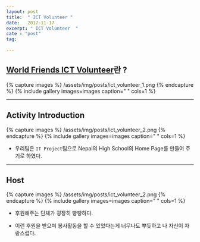 ```yaml
---
layout: post
title:  " ICT Volunteer "
date:   2017-11-17
excerpt: " ICT Volunteer  "
cate : "post"
tag:

---
```


## [World Friends ICT Volunteer](https://kiv.nia.or.kr/front/main/main.do)란 ?

{% capture images %}
	/assets/img/posts/ict_volunteer_1.png
{% endcapture %}
{% include gallery images=images caption=" " cols=1 %}

---

## Activity Introduction

{% capture images %}
	/assets/img/posts/ict_volunteer_2.png
{% endcapture %}
{% include gallery images=images caption=" " cols=1 %}

* 우리팀은 `IT Project`팀으로 Nepal의 High School의 Home Page를 만들어 주기로 하였다.

---

## Host

{% capture images %}
	/assets/img/posts/ict_volunteer_2.png
{% endcapture %}
{% include gallery images=images caption=" " cols=1 %}

* 후원해주는 단체가 굉장히 빵빵하다. 

* 이런 후원을 받으며 봉사활동을 할 수 있었다는게 너무나도 뿌듯하고 나 자신이 자랑스럽다.